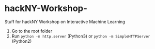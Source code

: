 # hackNY-Workshop-
Stuff for hackNY Workshop on Interactive Machine Learning 

1) Go to the root folder 
2) Run `python -m http.server` (Python3) or `python -m SimpleHTTPServer` (Python2) 

